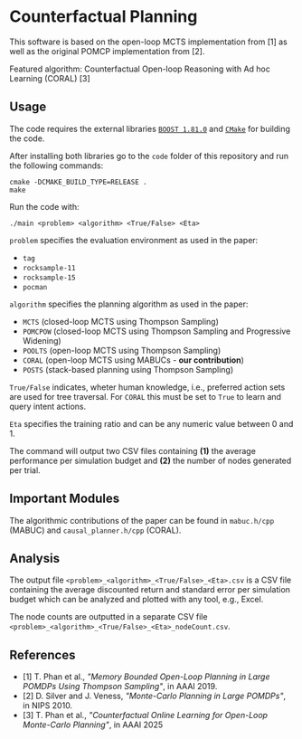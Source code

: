# Counterfactual Planning

This software is based on the open-loop MCTS implementation from [1] as well as the original POMCP implementation from [2].

Featured algorithm: Counterfactual Open-loop Reasoning with Ad hoc Learning (CORAL) [3]

## Usage
The code requires the external libraries [`BOOST 1.81.0`](https://www.boost.org/) and [`CMake`](https://cmake.org) for building the code. 
    
After installing both libraries go to the `code` folder of this repository and run the following commands: 
```shell script
cmake -DCMAKE_BUILD_TYPE=RELEASE .
make
```

Run the code with:
```
./main <problem> <algorithm> <True/False> <Eta>
```

`problem` specifies the evaluation environment as used in the paper:
- `tag`
- `rocksample-11`
- `rocksample-15`
- `pocman`

`algorithm` specifies the planning algorithm as used in the paper:
- `MCTS` (closed-loop MCTS using Thompson Sampling)
- `POMCPOW` (closed-loop MCTS using Thompson Sampling and Progressive Widening)
- `POOLTS` (open-loop MCTS using Thompson Sampling)
- `CORAL` (open-loop MCTS using MABUCs - **our contribution**)
- `POSTS` (stack-based planning using Thompson Sampling)

`True/False` indicates, wheter human knowledge, i.e., preferred action sets are used for tree traversal. For `CORAL` this must be set to `True` to learn and query intent actions.

`Eta` specifies the training ratio and can be any numeric value between 0 and 1.

The command will output two CSV files containing **(1)** the average performance per simulation budget and **(2)** the number of nodes generated per trial.

## Important Modules

The algorithmic contributions of the paper can be found in `mabuc.h/cpp` (MABUC) and `causal_planner.h/cpp` (CORAL).

## Analysis

The output file `<problem>_<algorithm>_<True/False>_<Eta>.csv` is a CSV file containing the average discounted return and standard error per simulation budget which can be analyzed and plotted with any tool, e.g., Excel.

The node counts are outputted in a separate CSV file `<problem>_<algorithm>_<True/False>_<Eta>_nodeCount.csv`.

## References

- [1] T. Phan et al., *"Memory Bounded Open-Loop Planning in Large POMDPs Using Thompson Sampling"*, in AAAI 2019.
- [2] D. Silver and J. Veness, *"Monte-Carlo Planning in Large POMDPs"*, in NIPS 2010.
- [3] T. Phan et al., *"Counterfactual Online Learning for Open-Loop Monte-Carlo Planning"*, in AAAI 2025
